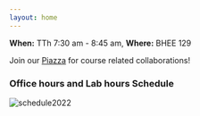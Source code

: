 ```yaml
---
layout: home
---
```

<b>When:</b> TTh 7:30 am - 8:45 am, <b>Where:</b> BHEE 129

Join our [Piazza](https://piazza.com/purdue/spring2024/ece469) for course related collaborations!

### Office hours and Lab hours Schedule

![schedule2022](/static_files/fig/schedule2022.png)